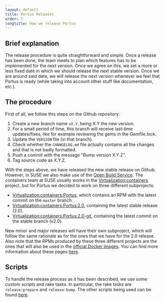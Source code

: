 ```yaml
---
layout: default
title: Portus Releases
order: 7
longtitle: How we release Portus
---
```


## Brief explanation

The release procedure is quite straightforward and simple. Once a release has
been done, the team meets to plan which features has to be implemented for the
next version. Once we agree on this, we set a more or less fixed date in which
we should release the next stable version. Once we are around said date, we
will release the next version whenever we feel that Portus is ready (while
taking into account other stuff like documentation, etc.).

## The procedure

First of all, we follow this steps on the Github repository:

1. Create a new branch name `vX.Y`, being X.Y the new version.
2. For a small period of time, this branch will receive last-time
   updates/fixes, like for example reviewing the gems in the Gemfile.lock.
3. Update the `VERSION` file (in that branch).
4. Check whether the `CHANGELOG.md` file actually contains all the changes
   and that is not badly formatted.
5. Push a commit with the message "Bump version X.Y.Z".
6. Tag source code as X.Y.Z.

With the steps above, we have released the new stable release on Github.
However, in SUSE we also make use of the [Open Build
Service](https://build.opensuse.org/). The containers team at SUSE usually works
in the
[Virtualization:containers](https://build.opensuse.org/project/show/Virtualization:containers)
project, but for Portus we decided to work on three different subprojects:

- [Virtualization:containers:Portus](https://build.opensuse.org/project/show/Virtualization:containers:Portus), which contains an RPM with the latest commit on the `master` branch.
- [Virtualization:containers:Portus:2.0](https://build.opensuse.org/project/show/Virtualization:containers:Portus:2.0), containing the latest stable release (2.0).
- [Virtualization:containers:Portus:2.0-git](https://build.opensuse.org/project/show/Virtualization:containers:Portus:2.0-git), containing the latest commit on the stable branch (v2.0).

New minor and major releases will have their own subproject, which will follow the
same rationale as for the ones that we have for the 2.0 release. Also note that
the RPMs produced by these three different projects are the ones that will also
be used in the [official Docker images](https://hub.docker.com/r/opensuse/portus/).
You can find more information about these pages
[here](https://github.com/openSUSE/docker-containers/tree/master/derived_images/portus).

## Scripts

To handle the release process as it has been described, we use some custom
scripts and rake tasks. In particular, the rake tasks are `release:prepare`
and `release:bump`. The other scripts being used can be found
[here](https://github.com/SUSE/Portus/tree/master/packaging/suse/release).
